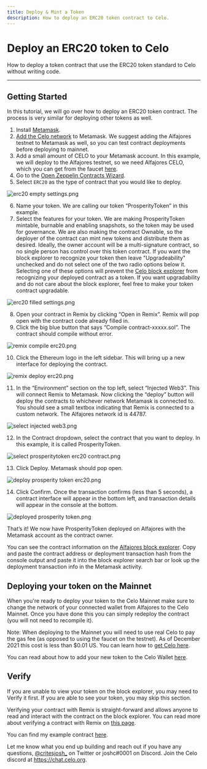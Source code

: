 ```yaml
---
title: Deploy & Mint a Token
description: How to deploy an ERC20 token contract to Celo.
---
```

# Deploy an ERC20 token to Celo

How to deploy a token contract that use the ERC20 token standard to Celo without writing code.

___

## Getting Started

In this tutorial, we will go over how to deploy an ERC20 token contract. The process is very similar for deploying other tokens as well.

1. Install [Metamask](https://metamask.io/).
2. [Add the Celo network](/wallet/metamask/setup#adding-a-celo-network-to-metamask) to Metamask. We suggest adding the Alfajores testnet to Metamask as well, so you can test contract deployments before deploying to mainnet.
3. Add a small amount of CELO to your Metamask account. In this example, we will deploy to the Alfajores testnet, so we need Alfajores CELO, which you can get from the faucet [here](https://celo.org/developers/faucet).
4. Go to the [Open Zeppelin Contracts Wizard](https://docs.openzeppelin.com/contracts/4.x/wizard).
5. Select `ERC20` as the type of contract that you would like to deploy. 

![erc20 empty settings.png](https://github.com/critesjosh/images/blob/main/token_deploy_tutorials/erc20%20empty%20settings.png?raw=true)

6. Name your token. We are calling our token “ProsperityToken” in this example.
7. Select the features for your token. We are making ProsperityToken mintable, burnable and enabling snapshots, so the token may be used for governance. We are also making the contract Ownable, so the deployer of the contract can mint new tokens and distribute them as desired. Ideally, the owner account will be a multi-signature contract, so no single person has control over this token contract.
If you want the block explorer to recognize your token then leave "Upgradeability" unchecked and do not select one of the two radio options below it. Selecting one of these options will prevent the [Celo block explorer](https://explorer.celo.org/) from recognizing your deployed contract as a token. If you want upgradability and do not care about the block explorer, feel free to make your token contract upgradable. 

![erc20 filled settings.png](https://github.com/critesjosh/images/blob/main/token_deploy_tutorials/erc20%20filled%20settings.png?raw=true)

8. Open your contract in Remix by clicking “Open in Remix”. Remix will pop open with the contract code already filled in.
9. Click the big blue button that says “Compile contract-xxxxx.sol”. The contract should compile without error. 

![remix compile erc20.png](https://github.com/critesjosh/images/blob/main/token_deploy_tutorials/remix%20compile%20erc20.png?raw=true)

10. Click the Ethereum logo in the left sidebar. This will bring up a new interface for deploying the contract. 


![remix deploy erc20.png](https://github.com/critesjosh/images/blob/main/token_deploy_tutorials/remix%20deploy%20erc20.png?raw=true)

11. In the “Environment” section on the top left, select “Injected Web3”. This will connect Remix to Metamask. Now clicking the “deploy” button will deploy the contracts to whichever network Metamask is connected to. You should see a small textbox indicating that Remix is connected to a custom network. The Alfajores network id is 44787. 

![select injected web3.png](https://github.com/critesjosh/images/blob/main/token_deploy_tutorials/select%20injected%20web3.png?raw=true)

12. In the Contract dropdown, select the contract that you want to deploy. In this example, it is called ProsperityToken. 

![select prosperitytoken erc20 contract.png](https://github.com/critesjosh/images/blob/main/token_deploy_tutorials/select%20prosperitytoken%20erc20%20contract.png?raw=true)

13. Click Deploy. Metamask should pop open. 

![deploy prosperity token erc20.png](https://github.com/critesjosh/images/blob/main/token_deploy_tutorials/deploy%20prosperity%20token%20erc20.png?raw=true)

14. Click Confirm. Once the transaction confirms (less than 5 seconds), a contract interface will appear in the bottom left, and transaction details will appear in the console at the bottom. 

![deployed prosperity token.png](https://github.com/critesjosh/images/blob/main/token_deploy_tutorials/deployed%20prosperity%20token.png?raw=true)

That’s it! We now have ProsperityToken deployed on Alfajores with the Metamask account as the contract owner.

You can see the contract information on the [Alfajores block explorer](https://alfajores-blockscout.celo-testnet.org/). Copy and paste the contract address or deployment transaction hash from the console output and paste it into the block explorer search bar or look up the deployment transaction info in the Metamask activity. 

## Deploying your token on the Mainnet

When you're ready to deploy your token to the Celo Mainnet make sure to change the network of your connected wallet from Alfajores to the Celo Mainnet. Once you have done this you can simply redeploy the contract (you will not need to recompile it).

Note: When deploying to the Mainnet you will need to use real Celo to pay the gas fee (as opposed to using the faucet on the testnet). As of December 2021 this cost is less than $0.01 US. You can learn how to [get Celo here](https://celo.org/buy).

You can read about how to add your new token to the Celo Wallet [here](/blog/add-token-celo-wallet).

## Verify

If you are unable to view your token on the block explorer, you may need to Verify it first. If you are able to see your token, you may skip this section.

Verifying your contract with Remix is straight-forward and allows anyone to read and interact with the contract on the block explorer. You can read more about verifying a contract with Remix on [this page](/developer/deploy/remix#verify-the-smart-contract).

You can find my example contract [here](https://alfajores-blockscout.celo-testnet.org/address/0x97d550A2540F902F4501e21A6c09f12B69173261/transactions).

Let me know what you end up building and reach out if you have any questions, [@critesjosh_](https://twitter.com/critesjosh_) on Twitter or joshc#0001 on Discord. Join the Celo discord at https://chat.celo.org.
